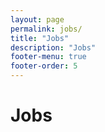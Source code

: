 ```yaml
---
layout: page
permalink: jobs/
title: "Jobs"
description: "Jobs"
footer-menu: true
footer-order: 5
---
```


# Jobs
